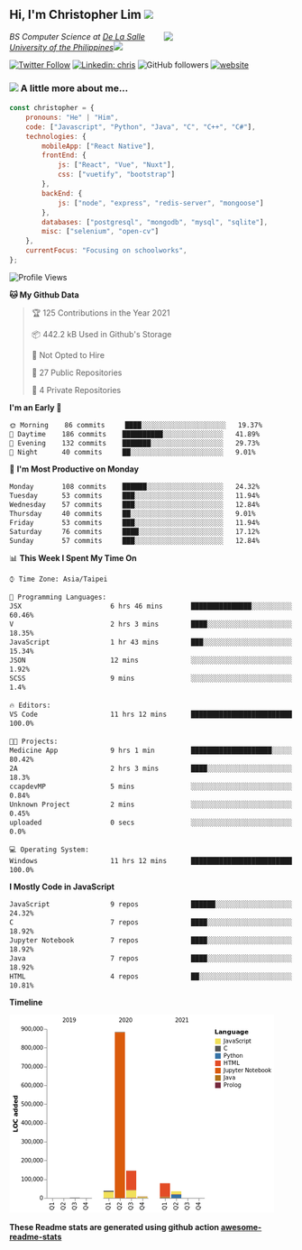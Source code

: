 <h2>Hi, I'm Christopher Lim <img src="https://media3.giphy.com/media/r3SVtaGUukD5V6UjzP/giphy.gif" width="50" /></h2>
<img align='right' src="https://media.giphy.com/media/M9gbBd9nbDrOTu1Mqx/giphy.gif" width="230">
<p><em>BS Computer Science at <a href="https://www.dlsu.edu.ph/">De La Salle University of the Philippines</a><img src="https://media.giphy.com/media/WUlplcMpOCEmTGBtBW/giphy.gif" width="30"> 
</em></p>

[![Twitter Follow](https://img.shields.io/twitter/follow/ClovesJL?label=Follow)](https://twitter.com/intent/follow?screen_name=ClovesJL)
[![Linkedin: chris](https://img.shields.io/badge/-chris-blue?style=flat-square&logo=Linkedin&logoColor=white&link=https://www.linkedin.com/in/christopher-lim-122831183/)](https://www.linkedin.com/in/christopher-lim-122831183/)
![GitHub followers](https://img.shields.io/github/followers/cc-visionary?label=Follow&style=social)
[![website](https://img.shields.io/badge/Website-46a2f1.svg?&style=flat-square&logo=Google-Chrome&logoColor=white&link=http://christopherlim.surge.sh/)](http://christopherlim.surge.sh/)

### <img src="https://media.giphy.com/media/VgCDAzcKvsR6OM0uWg/giphy.gif" width="50"> A little more about me...  

```javascript
const christopher = {
    pronouns: "He" | "Him",
    code: ["Javascript", "Python", "Java", "C", "C++", "C#"],
    technologies: {
        mobileApp: ["React Native"],
        frontEnd: {
            js: ["React", "Vue", "Nuxt"],
            css: ["vuetify", "bootstrap"]
        },
        backEnd: {
            js: ["node", "express", "redis-server", "mongoose"]
        },
        databases: ["postgresql", "mongodb", "mysql", "sqlite"],
        misc: ["selenium", "open-cv"]
    },
    currentFocus: "Focusing on schoolworks",
};
```

<!--START_SECTION:waka-->
![Profile Views](http://img.shields.io/badge/Profile%20Views-5-blue)

**🐱 My Github Data** 

> 🏆 125 Contributions in the Year 2021
 > 
> 📦 442.2 kB Used in Github's Storage 
 > 
> 🚫 Not Opted to Hire
 > 
> 📜 27 Public Repositories 
 > 
> 🔑 4 Private Repositories  
 > 
**I'm an Early 🐤** 

```text
🌞 Morning    86 commits     ████░░░░░░░░░░░░░░░░░░░░░   19.37% 
🌆 Daytime    186 commits    ██████████░░░░░░░░░░░░░░░   41.89% 
🌃 Evening    132 commits    ███████░░░░░░░░░░░░░░░░░░   29.73% 
🌙 Night      40 commits     ██░░░░░░░░░░░░░░░░░░░░░░░   9.01%

```
📅 **I'm Most Productive on Monday** 

```text
Monday       108 commits    ██████░░░░░░░░░░░░░░░░░░░   24.32% 
Tuesday      53 commits     ███░░░░░░░░░░░░░░░░░░░░░░   11.94% 
Wednesday    57 commits     ███░░░░░░░░░░░░░░░░░░░░░░   12.84% 
Thursday     40 commits     ██░░░░░░░░░░░░░░░░░░░░░░░   9.01% 
Friday       53 commits     ███░░░░░░░░░░░░░░░░░░░░░░   11.94% 
Saturday     76 commits     ████░░░░░░░░░░░░░░░░░░░░░   17.12% 
Sunday       57 commits     ███░░░░░░░░░░░░░░░░░░░░░░   12.84%

```


📊 **This Week I Spent My Time On** 

```text
⌚︎ Time Zone: Asia/Taipei

💬 Programming Languages: 
JSX                      6 hrs 46 mins       ███████████████░░░░░░░░░░   60.46% 
V                        2 hrs 3 mins        ████░░░░░░░░░░░░░░░░░░░░░   18.35% 
JavaScript               1 hr 43 mins        ███░░░░░░░░░░░░░░░░░░░░░░   15.34% 
JSON                     12 mins             ░░░░░░░░░░░░░░░░░░░░░░░░░   1.92% 
SCSS                     9 mins              ░░░░░░░░░░░░░░░░░░░░░░░░░   1.4%

🔥 Editors: 
VS Code                  11 hrs 12 mins      █████████████████████████   100.0%

🐱‍💻 Projects: 
Medicine App             9 hrs 1 min         ████████████████████░░░░░   80.42% 
2A                       2 hrs 3 mins        ████░░░░░░░░░░░░░░░░░░░░░   18.3% 
ccapdevMP                5 mins              ░░░░░░░░░░░░░░░░░░░░░░░░░   0.84% 
Unknown Project          2 mins              ░░░░░░░░░░░░░░░░░░░░░░░░░   0.45% 
uploaded                 0 secs              ░░░░░░░░░░░░░░░░░░░░░░░░░   0.0%

💻 Operating System: 
Windows                  11 hrs 12 mins      █████████████████████████   100.0%

```

**I Mostly Code in JavaScript** 

```text
JavaScript               9 repos             ██████░░░░░░░░░░░░░░░░░░░   24.32% 
C                        7 repos             ████░░░░░░░░░░░░░░░░░░░░░   18.92% 
Jupyter Notebook         7 repos             ████░░░░░░░░░░░░░░░░░░░░░   18.92% 
Java                     7 repos             ████░░░░░░░░░░░░░░░░░░░░░   18.92% 
HTML                     4 repos             ██░░░░░░░░░░░░░░░░░░░░░░░   10.81%

```


**Timeline**

![Chart not found](https://raw.githubusercontent.com/cc-visionary/cc-visionary/master/charts/bar_graph.png) 


<!--END_SECTION:waka-->

**These Readme stats are generated using github action [awesome-readme-stats](https://github.com/anmol098/waka-readme-stats)**
